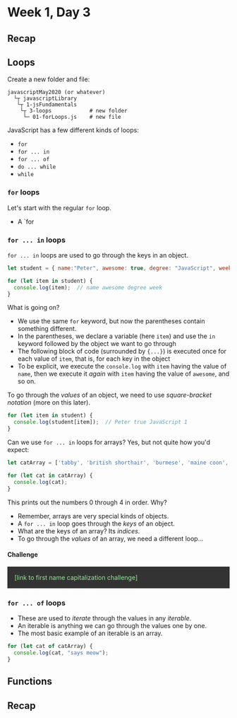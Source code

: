 
<style>
  .challengeLink {
    color: lightgreen;
    background-color: #333;
    padding: 1rem;
  }
</style>

# Week 1, Day 3

## Recap













## Loops

Create a new folder and file:

```
javascriptMay2020 (or whatever)
  └┬ javascriptLibrary
   └┬ 1-jsFundamentals
    └┬ 3-loops            # new folder
     └─ 01-forLoops.js    # new file
```

JavaScript has a few different kinds of loops:
- `for`
- `for ... in`
- `for ... of`
- `do ... while`
- `while`

### `for` loops

Let's start with the regular `for` loop.
- A `for












### `for ... in` loops

`for ... in` loops are used to go through the keys in an object.



```js
let student = { name:"Peter", awesome: true, degree: "JavaScript", week: 1 };

for (let item in student) {
  console.log(item);  // name awesome degree week
}
```

What is going on?
- We use the same `for` keyword, but now the parentheses contain something different.
- In the parentheses, we declare a variable (here `item`) and use the `in` keyword followed by the object we want to go through
- The following block of code (surrounded by `{...}`) is executed once for each value of `item`, that is, for each key in the object
- To be explicit, we execute the `console.log` with `item` having the value of `name`, then we execute it *again* with `item` having the value of `awesome`, and so on.



To go through the *values* of an object, we need to use *square-bracket notation* (more on this later).

```js
for (let item in student) {
  console.log(student[item]);  // Peter true JavaScript 1
}
```



Can we use `for ... in` loops for arrays?
Yes, but not quite how you'd expect:

```js
let catArray = ['tabby', 'british shorthair', 'burmese', 'maine coon', 'rag doll'];

for (let cat in catArray) {
  console.log(cat);
}
```

This prints out the numbers 0 through 4 in order. Why?
- Remember, arrays are very special kinds of objects.
- A `for ... in` loop goes through the *keys* of an object.
- What are the keys of an array? Its *indices*.
- To go through the *values* of an array, we need a different loop...

#### Challenge

<p class="challengeLink">[link to first name capitalization challenge]</p>



### `for ... of` loops

- These are used to *iterate* through the values in any *iterable*.
- An iterable is anything we can go through the values one by one.
- The most basic example of an iterable is an array.

```js
for (let cat of catArray) {
  console.log(cat, "says meow");
}
```















## Functions


















## Recap
